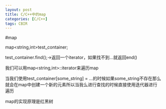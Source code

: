 ```yaml
---
layout: post
title: C/C++中的map
categories: [C/C++]
tags: CBIR
---
```

#map

map<string,int>test_container;

test_container.find();->返回一个iterator，如果找不到...就返回end()

我们可以用map<string,int>::iterator来遍历map

当我们使用test_container[some_string] = ...的时候如果some_string不存在那么就会在map中创建一个新的元素所以当我么进行查找的时候直接使用迭代器进行遍历

map的实现原理是红黑树